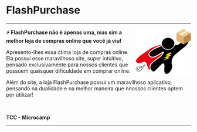 # <h1>FlashPurchase</h1>

---

<img align="right" width="150px" src="images/logo_flashpurchase.png">

<b>
<p>⚡ FlashPurchase não é apenas uma, mas sim a melhor loja de compras online que você já viu!</p>
</b>

<p>Apresento-lhes essa ótima loja de compras online. Ela possui esse maravilhoso site, super intuitivo, pensado exclusivamente para nossos clientes que possuem quaisquer dificuldade em comprar online.</p>

<p>Além do site, a loja FlashPurchase possui um maravilhoso aplicativo, pensando na dualidade e na melhor maneira que nnossos clientes optem por utilizar! </p>

<br>

<b>TCC - Microcamp</b>



---

